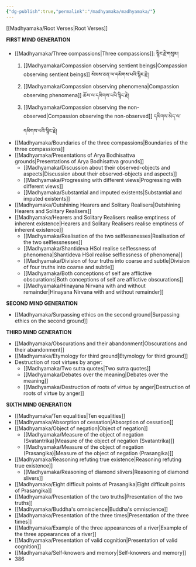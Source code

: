 ```yaml
---
{"dg-publish":true,"permalink":"/madhyamaka/madhyamaka/"}
---
```


[[Madhyamaka/Root Verses\|Root Verses]]

**FIRST MIND GENERATION**
- [[Madhyamaka/Three compassions\|Three compassions]]: སྙིང་རྗེ་གསུམ།
	1. [[Madhyamaka/Compassion observing sentient beings\|Compassion observing sentient beings]] སེམས་ཅན་ལ་དམིགས་པའི་སྙིང་རྗེ།
	2. [[Madhyamaka/Compassion observing phenomena\|Compassion observing phenomena]] ཆོས་ལ་དམིགས་པའི་སྙིང་རྗེ།
	3. [[Madhyamaka/Compassion observing the non-observed\|Compassion observing the non-observed]] དམིགས་མེད་ལ་དམིགས་པའི་སྙིང་རྗེ།
- [[Madhyamaka/Boundaries of the three compassions\|Boundaries of the three compassions]]
- [[Madhyamaka/Presentations of Arya Bodhisattva grounds\|Presentations of Arya Bodhisattva grounds]]
	- [[Madhyamaka/Discussion about their observed-objects and aspects\|Discussion about their observed-objects and aspects]]
	- [[Madhyamaka/Progressing with different views\|Progressing with different views]]
	- [[Madhyamaka/Substantial and imputed existents\|Substantial and imputed existents]]
- [[Madhyamaka/Outshining Hearers and Solitary Realisers\|Outshining Hearers and Solitary Realisers]]
- [[Madhyamaka/Hearers and Solitary Realisers realise emptiness of inherent existence\|Hearers and Solitary Realisers realise emptiness of inherent existence]]
	- [[Madhyamaka/Realisation of the two selflessnesses\|Realisation of the two selflessnesses]]
	- [[Madhyamaka/Shantideva HSol realise selflessness of phenomena\|Shantideva HSol realise selflessness of phenomena]]
	- [[Madhyamaka/Division of four truths into coarse and subtle\|Division of four truths into coarse and subtle]]
	- [[Madhyamaka/Both conceptions of self are afflictive obscurations\|Both conceptions of self are afflictive obscurations]]
	- [[Madhyamaka/Hinayana Nirvana with and without remainder\|Hinayana Nirvana with and without remainder]]

**SECOND MIND GENERATION**
- [[Madhyamaka/Surpassing ethics on the second ground\|Surpassing ethics on the second ground]]

**THIRD MIND GENERATION**
- [[Madhyamaka/Obscurations and their abandonment\|Obscurations and their abandonment]]
- [[Madhyamaka/Etymology for third ground\|Etymology for third ground]]
- Destruction of root virtues by anger:
	- [[Madhyamaka/Two sutra quotes\|Two sutra quotes]]
	- [[Madhyamaka/Debates over the meaning\|Debates over the meaning]]
	- [[Madhyamaka/Destruction of roots of virtue by anger\|Destruction of roots of virtue by anger]]

**SIXTH MIND GENERATION**
- [[Madhyamaka/Ten equalities\|Ten equalities]] 
- [[Madhyamaka/Absorption of cessation\|Absorption of cessation]]
- [[Madhyamaka/Object of negation\|Object of negation]]
	- [[Madhyamaka/Measure of the object of negation (Svatantrika)\|Measure of the object of negation (Svatantrika)]]
	- [[Madhyamaka/Measure of the object of negation (Prasangika)\|Measure of the object of negation (Prasangika)]]
- [[Madhyamaka/Reasoning refuting true existence\|Reasoning refuting true existence]]
	- [[Madhyamaka/Reasoning of diamond slivers\|Reasoning of diamond slivers]]
- [[Madhyamaka/Eight difficult points of Prasangika\|Eight difficult points of Prasangika]]
- [[Madhyamaka/Presentation of the two truths\|Presentation of the two truths]]
- [[Madhyamaka/Buddha's omniscience\|Buddha's omniscience]]
- [[Madhyamaka/Presentation of the three times\|Presentation of the three times]]
- [[Madhyamaka/Example of the three appearances of a river\|Example of the three appearances of a river]]
- [[Madhyamaka/Presentation of valid cognition\|Presentation of valid cognition]]
- [[Madhyamaka/Self-knowers and memory\|Self-knowers and memory]]
- 386



